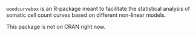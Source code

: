 
`woodcurvebox` is an R-package meant to facilitate the statistical analysis of
somatic cell count curves based on different non-linear models.

This package is not on CRAN right now.
